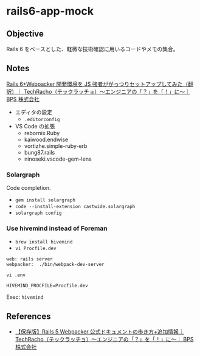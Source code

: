# rails6-app-mock

## Objective

Rails 6 をベースとした、軽微な技術確認に用いるコードやメモの集合。

## Notes

[Rails 6+Webpacker 開発環境を JS 強者ががっつりセットアップしてみた（翻訳）｜ TechRacho（テックラッチョ）〜エンジニアの「？」を「！」に〜｜ BPS 株式会社](https://techracho.bpsinc.jp/hachi8833/2019_11_28/83678)

- エディタの設定
  - `.editorconfig`
- VS Code の拡張
  - rebornix.Ruby
  - kaiwood.endwise
  - vortizhe.simple-ruby-erb
  - bung87.rails
  - ninoseki.vscode-gem-lens

### Solargraph

Code completion.

- `gem install solargraph`
- `code --install-extension castwide.solargraph`
- `solargraph config`

### Use hivemind instead of Foreman

- `brew install hivemind`
- `vi Procfile.dev`

```
web: rails server
webpacker:  ./bin/webpack-dev-server
```

`vi .env`

```
HIVEMIND_PROCFILE=Procfile.dev
```

Exec: `hivemind`

## References

- [【保存版】Rails 5 Webpacker 公式ドキュメントの歩き方+追加情報｜ TechRacho（テックラッチョ）〜エンジニアの「？」を「！」に〜｜ BPS 株式会社](https://techracho.bpsinc.jp/hachi8833/2018_05_17/56568)
